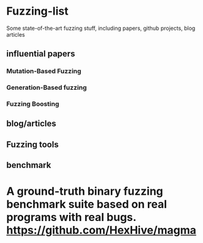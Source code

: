 # Fuzzing-list
Some state-of-the-art fuzzing stuff, including papers, github projects, blog articles


## influential papers

### Mutation-Based Fuzzing


### Generation-Based fuzzing


### Fuzzing Boosting



## blog/articles



## Fuzzing tools


## benchmark 

# A ground-truth binary fuzzing benchmark suite based on real programs with real bugs. https://github.com/HexHive/magma

